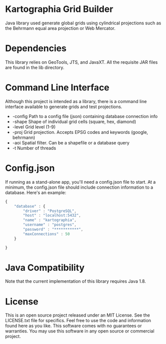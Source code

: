 # Kartographia Grid Builder
Java library used generate global grids using cylindrical projections such as the
Behrmann equal area projection or Web Mercator.


# Dependencies
This library relies on GeoTools, JTS, and JavaXT. All the requisite JAR files
are found in the lib directory.



# Command Line Interface
Although this project is intended as a library, there is a command line interface
available to generate grids and test projections.

- -config Path to a config file (json) containing database connection info
- -shape Shape of individual grid cells (square, hex, diamond)
- -level Grid level (1-9)
- -proj Grid projection. Accepts EPSG codes and keywords (google, behrmann)
- -aoi Spatial filter. Can be a shapefile or a database query
- -t Number of threads



# Config.json
If running as a stand-alone app, you'll need a config.json file to start.
At a minimum, the config.json file should include connection information to a database.
Here's an example:
```javascript
{
    "database" : {
        "driver" : "PostgreSQL",
        "host" : "localhost:5432",
        "name" : "kartographia",
        "username" : "postgres",
        "password" : "***********",
        "maxConnections" : 50
    }

}
```

# Java Compatibility
Note that the current implementation of this library requires Java 1.8.


# License
This is an open source project released under an MIT License. See the LICENSE.txt file for specifics.
Feel free to use the code and information found here as you like. This software comes with no guarantees or warranties.
You may use this software in any open source or commercial project.